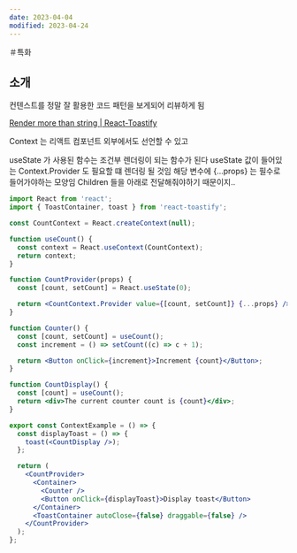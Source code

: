 ```yaml
---
date: 2023-04-04
modified: 2023-04-24
---
```


＃특화

## 소개

컨텐스트를 정말 잘 활용한 코드 패턴을 보게되어 리뷰하게 됨

[Render more than string | React-Toastify](https://fkhadra.github.io/react-toastify/render-what-you-want)

Context 는 리액트 컴포넌트 외부에서도 선언할 수 있고

useState 가 사용된 함수는 조건부 렌더링이 되는 함수가 된다
useState 값이 들어있는 Context.Provider 도 필요할 떄 렌더링 될 것임
해당 변수에 {...props} 는 필수로 들어가야하는 모양임 Children 들을 아래로 전달해줘야하기 때문이지..

```jsx
import React from 'react';
import { ToastContainer, toast } from 'react-toastify';

const CountContext = React.createContext(null);

function useCount() {
  const context = React.useContext(CountContext);
  return context;
}

function CountProvider(props) {
  const [count, setCount] = React.useState(0);

  return <CountContext.Provider value={[count, setCount]} {...props} />;
}

function Counter() {
  const [count, setCount] = useCount();
  const increment = () => setCount((c) => c + 1);

  return <Button onClick={increment}>Increment {count}</Button>;
}

function CountDisplay() {
  const [count] = useCount();
  return <div>The current counter count is {count}</div>;
}

export const ContextExample = () => {
  const displayToast = () => {
    toast(<CountDisplay />);
  };

  return (
    <CountProvider>
      <Container>
        <Counter />
        <Button onClick={displayToast}>Display toast</Button>
      </Container>
      <ToastContainer autoClose={false} draggable={false} />
    </CountProvider>
  );
};
```
